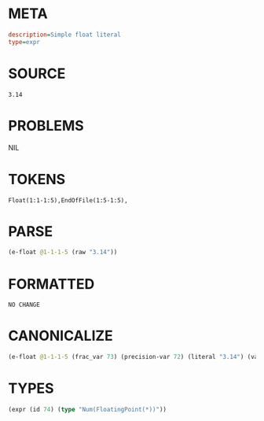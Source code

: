 # META
~~~ini
description=Simple float literal
type=expr
~~~
# SOURCE
~~~roc
3.14
~~~
# PROBLEMS
NIL
# TOKENS
~~~zig
Float(1:1-1:5),EndOfFile(1:5-1:5),
~~~
# PARSE
~~~clojure
(e-float @1-1-1-5 (raw "3.14"))
~~~
# FORMATTED
~~~roc
NO CHANGE
~~~
# CANONICALIZE
~~~clojure
(e-float @1-1-1-5 (frac_var 73) (precision-var 72) (literal "3.14") (value "0") (bound "f32") (id 74))
~~~
# TYPES
~~~clojure
(expr (id 74) (type "Num(FloatingPoint(*))"))
~~~